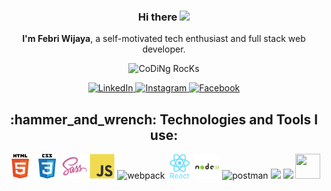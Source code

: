 <html>
<head>
  <link href="https://unpkg.com/aos@2.3.1/dist/aos.css" rel="stylesheet">
</head>
  <body>
<h3 align="center"> Hi there <img src="https://user-images.githubusercontent.com/42378118/110234147-e3259600-7f4e-11eb-95be-0c4047144dea.gif" width="30"><br></h3>

<p align="center">
  <b>I'm Febri Wijaya</b>, a self-motivated tech enthusiast and full stack web developer.
</p>

<!--img src="https://github.com/SP-XD/SP-XD/blob/main/sunrise_clickedbyme.jpeg?raw=true" width="1000px"-->

<div align="center" width="50">
<img src="https://github.com/SP-XD/SP-XD/blob/main/images/dev-working_rounded.gif?raw=true" href="https://github.com/sp-xd" alt="CoDiNg RocKs"  width="550"/><br> 
</div>

<p align="center">
  <a href="https://www.linkedin.com/in/febriwijaya" target="_blank">
    <img src="https://img.shields.io/badge/linkedin-%230077B5.svg?&style=for-the-badge&logo=linkedin&logoColor=white&color=071A2C" alt="LinkedIn"/>
  </a>
  <a href="https://instagram.com/febri_wij" target="_blank">
    <img src="https://img.shields.io/badge/instagram-%23E4405F.svg?&style=for-the-badge&logo=instagram&logoColor=white&color=071A2C" alt="Instagram"/>
  </a>
  <a href="https://www.facebook.com/febriwijayagalung" target="_blank">
    <img src="https://img.shields.io/badge/facebook-%231877F2.svg?&style=for-the-badge&logo=facebook&logoColor=white&color=071A2C" alt="Facebook"/>
  </a>
</p>

<h2 align="center">:hammer_and_wrench: Technologies and Tools I use:</h2>
<p align="center">
<img src="https://raw.githubusercontent.com/devicons/devicon/master/icons/html5/html5-original-wordmark.svg" alt="html5" width="40" height="40"/>
<img src="https://raw.githubusercontent.com/devicons/devicon/master/icons/css3/css3-original-wordmark.svg" alt="css3" width="40" height="40"/>
<img src="https://raw.githubusercontent.com/devicons/devicon/master/icons/sass/sass-original.svg" alt="sass" width="40" height="40"/>
<img src="https://raw.githubusercontent.com/devicons/devicon/master/icons/javascript/javascript-original.svg" alt="javascript" width="40" height="40"/>
<img src="https://www.vectorlogo.zone/logos/js_webpack/js_webpack-icon.svg" alt="webpack" width="40" height="40"/>
<img src="https://raw.githubusercontent.com/devicons/devicon/master/icons/react/react-original-wordmark.svg" alt="react" width="40" height="40"/>
<img src="https://raw.githubusercontent.com/devicons/devicon/master/icons/nodejs/nodejs-original-wordmark.svg" alt="nodejs" width="40" height="40"/>
<img src="https://www.vectorlogo.zone/logos/getpostman/getpostman-icon.svg" alt="postman" width="40" height="40"/>
<img src="https://cdn-icons.flaticon.com/png/128/652/premium/652175.png?token=exp=1634707447~hmac=055604fb6db2c0e9f97e079adf7a04c7" width="40 height="40/>
<img src="https://cdn3.iconfinder.com/data/icons/popular-services-brands/512/laravel-128.png" width="40 height="40"/>
<img src="https://cdn3.iconfinder.com/data/icons/monitors-with-programming-languages/512/cc-2-128.png" width="40" height="40"/>
</p>
  </body>
</html>
  
